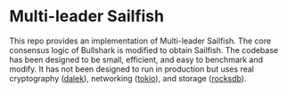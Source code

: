 # Multi-leader Sailfish

This repo provides an implementation of Multi-leader Sailfish. The core consensus logic of Bullshark is modified to obtain Sailfish. The codebase has been designed to be small, efficient, and easy to benchmark and modify. It has not been designed to run in production but uses real cryptography ([dalek](https://doc.dalek.rs/ed25519_dalek)), networking ([tokio](https://docs.rs/tokio)), and storage ([rocksdb](https://docs.rs/rocksdb)).

